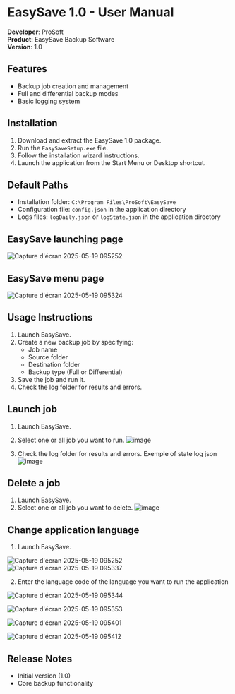 # EasySave 1.0 - User Manual

**Developer**: ProSoft  
**Product**: EasySave Backup Software  
**Version**: 1.0

## Features

- Backup job creation and management  
- Full and differential backup modes  
- Basic logging system

## Installation

1. Download and extract the EasySave 1.0 package.  
2. Run the `EasySaveSetup.exe` file.  
3. Follow the installation wizard instructions.  
4. Launch the application from the Start Menu or Desktop shortcut.

## Default Paths

- Installation folder: `C:\Program Files\ProSoft\EasySave`  
- Configuration file: `config.json` in the application directory  
- Logs files: `logDaily.json` or `logState.json` in the application directory

## EasySave launching page

![Capture d'écran 2025-05-19 095252](https://github.com/user-attachments/assets/7804cc34-680c-4e96-a9e6-ad1bbda2a883)

## EasySave menu page

![Capture d'écran 2025-05-19 095324](https://github.com/user-attachments/assets/2604ac6c-ef37-44dc-8a5e-b37aac55e8d3)

## Usage Instructions

1. Launch EasySave.  
2. Create a new backup job by specifying:
   - Job name  
   - Source folder  
   - Destination folder  
   - Backup type (Full or Differential)  
3. Save the job and run it.  
4. Check the log folder for results and errors.

## Launch job

1. Launch EasySave.
2. Select one or all job you want to run.
![image](https://github.com/user-attachments/assets/1403bda5-af93-47c1-9357-a7f04475c53a)

4. Check the log folder for results and errors.
Exemple of state log json
![image](https://github.com/user-attachments/assets/490d4a9e-6619-4f80-a07d-f3ecce27addc)


## Delete a job

1. Launch EasySave.
2. Select one or all job you want to delete.
![image](https://github.com/user-attachments/assets/691f94d4-3084-4f41-bb4e-fcb79f9159ab)


## Change application language

1. Launch EasySave.

![Capture d'écran 2025-05-19 095252](https://github.com/user-attachments/assets/dbdc2d56-1f6d-4f16-a440-ba3b4e891961)
![Capture d'écran 2025-05-19 095337](https://github.com/user-attachments/assets/d7a2e3cf-95c5-46e3-ae7b-1b971ddc01e0)

2. Enter the language code of the language you want to run the application

![Capture d'écran 2025-05-19 095344](https://github.com/user-attachments/assets/5450c574-6971-4054-a470-9680361d359d)

![Capture d'écran 2025-05-19 095353](https://github.com/user-attachments/assets/598f7043-a6c4-45cb-bcd6-01268031c9da)

![Capture d'écran 2025-05-19 095401](https://github.com/user-attachments/assets/f2a35fa3-8ff2-4e59-b40b-f14ab00abcb2)

![Capture d'écran 2025-05-19 095412](https://github.com/user-attachments/assets/2e2e0bad-6a64-430c-95e3-51bd26abe3cc)

## Release Notes

- Initial version (1.0)  
- Core backup functionality  
